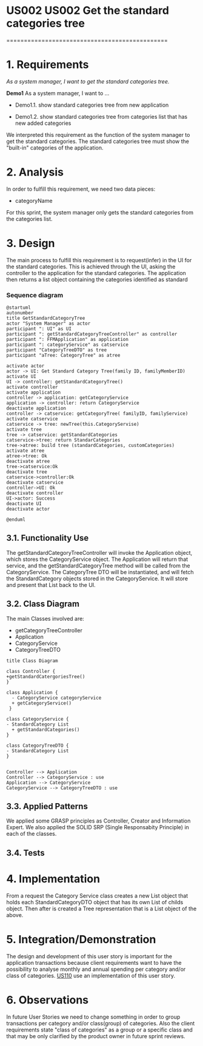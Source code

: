# US002 US002 Get the standard categories tree
==============================================

# 1. Requirements

*As a system manager, I want to get the standard categories tree.*

**Demo1** As a system manager, I want to ...

- Demo1.1. show standard categories tree from new application

- Demo1.2. show standard categories tree from categories list that has new added categories

We interpreted this requirement as the function of the system manager to get the standard categories. The standard
categories tree must show the "built-in" categories of the application.

# 2. Analysis

In order to fulfill this requirement, we need two data pieces:

- categoryName

For this sprint, the system manager only gets the standard categories from the categories list.

# 3. Design

The main process to fulfill this requirement is to request(infer) in the UI for the standard categories.
This is achieved through the UI, asking the controller to the application for the standard categories.
The application then returns a list object containing the categories identified as standard

### Sequence diagram
````puml
@startuml
autonumber
title GetStandardCategoryTree
actor "System Manager" as actor
participant ": UI" as UI
participant ": getStandardCategoryTreeController" as controller
participant ": FFMApplication" as application
participant ": categoryService" as catservice
participant "CategoryTreeDTO" as tree
participant "aTree: CategoryTree" as atree

activate actor
actor -> UI: Get Standard Category Tree(family ID, familyMemberID)
activate UI
UI -> controller: getStandardCategoryTree()
activate controller
activate application
controller -> application: getCategoryService
application -> controller: return CategoryService
deactivate application
controller -> catservice: getCategoryTree( familyID, familyService)
activate catservice
catservice -> tree: newTree(this.CategoryServise)
activate tree
tree -> catservice: getStandardCategories
catservice->tree: return StandarCategories
tree->atree: build tree (standardCategories, customCategories)
activate atree
atree->tree: Ok
deactivate atree
tree->catservice:Ok
deactivate tree
catservice->controller:Ok
deactivate catservice
controller->UI: Ok
deactivate controller
UI->actor: Success
deactivate UI
deactivate actor

@enduml
````

## 3.1. Functionality Use

The getStandardCategoryTreeController will invoke the Application object, which stores
the CategoryService object. The Application will return that
service, and the getStandardCategoryTree method will be called from the CategoryService. 
The CategoryTree DTO will be instantiated, and will fetch the StandardCategory
objects stored in the CategoryService. It will store and present that List back to the UI.

## 3.2. Class Diagram

The main Classes involved are:

- getCategoryTreeController
- Application
- CategoryService
- CategoryTreeDTO

```puml
title Class Diagram

class Controller {
+getStandardCatergoriesTree()
}

class Application {
  - CategoryService categoryService
  + getCategoryService()
 }

class CategoryService {
- StandardCategory List
  + getStandardCategories()
}

class CategoryTreeDTO {
- StandardCategory List
}


Controller --> Application
Controller --> CategoryService : use
Application --> CategoryService
CategoryService --> CategoryTreeDTO : use

```

## 3.3. Applied Patterns

We applied some GRASP principles as Controller, Creator and Information Expert.
We also applied the SOLID SRP (Single Responsabity Principle) in each of the classes.

## 3.4. Tests



# 4. Implementation

From a request the Category Service class creates a new List<StandardCategoryDTO> object that holds each StandardCategoryDTO object that has its own List<StandardCategory> of childs object.
Then after is created a Tree representation that is a List object of the above.

# 5. Integration/Demonstration

The design and development of this user story is important for the application transactions because client requirements want to have the possibility to analyse
monthly and annual spending per category and/or class of categories.
[US110](US110_GetCategoryTree.md) use an implementation of this user story.

# 6. Observations

In future User Stories we need to change something in order to group transactions per category and/or class(group) of categories.
Also the client requirements state "class of categories" as a group or a specific class and that may be only clarified by the product owner in future sprint reviews.





